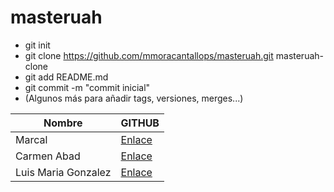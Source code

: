 # masteruah
- git init
- git clone https://github.com/mmoracantallops/masteruah.git masteruah-clone
- git add README.md
- git commit -m "commit inicial"
- (Algunos más para añadir tags, versiones, merges...)


| Nombre | GITHUB |
| ------ | ------ |
|  Marcal  |  [Enlace](https://github.com/mmoracantallops)  |
|  Carmen Abad  |  [Enlace](https://github.com/carmenabad)  |
|  Luis Maria Gonzalez  |  [Enlace](https://github.com/luismariagonzalez)  |